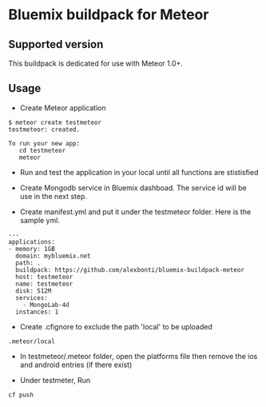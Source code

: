 # Bluemix buildpack for Meteor

## Supported version

This buildpack is dedicated for use with Meteor 1.0+.

## Usage

* Create Meteor application

```
$ meteor create testmeteor
testmeteor: created.

To run your new app:
   cd testmeteor
   meteor
```
* Run and test the application in your local until all functions are stistisfied

* Create Mongodb service in Bluemix dashboad. The service id will be use in the next step. 

* Create manifest.yml and put it under the testmeteor folder.
Here is the sample yml.
```
---
applications:
- memory: 1GB
  domain: mybluemix.net
  path: .
  buildpack: https://github.com/alexbonti/bluemix-buildpack-meteor
  host: testmeteor
  name: testmeteor
  disk: 512M
  services:
    - MongoLab-4d
  instances: 1
```
* Create .cfignore to exclude the path 'local' to be uploaded
```
.meteor/local
```
* In testmeteor/.meteor folder, open the platforms file then remove the ios and android entries (if there exist)

* Under testmeter, Run 
```
cf push

```
